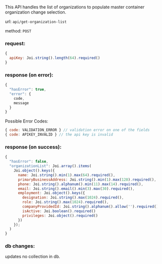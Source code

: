 This API handles the list of organizations to populate master container organization change selection.

url: `api/get-organization-list`

method: `POST`

### request: 
```js
{
  apiKey: Joi.string().length(64).required()
}
```

### response (on error):
```js
{
  "hasError": true,
  "error": {
    code,
    message
  }
}
```

Possible Error Codes:
```js
{ code: VALIDATION_ERROR } // validation error on one of the fields
{ code: APIKEY_INVALID } // the api key is invalid
```

### response (on success):
```js
{
  "hasError": false,
  "organizationList": Joi.array().items(
    Joi.object().keys({
      name: Joi.string().min(1).max(64).required(),
      primaryBusinessAddress: Joi.string().min(1).max(128).required(),
      phone: Joi.string().alphanum().min(11).max(14).required(),
      email: Joi.string().email().min(3).max(30).required(),
      employment: Joi.object().keys({ 
        designation: Joi.string().max(1024).required(), 
        role: Joi.string().max(1024).required(), 
        companyProvidedId: Joi.string().alphanum().allow('').required(), 
        isActive: Joi.boolean().required()
        privileges: Joi.object().required()
      })
    });
  )
}
```

### db changes:
updates no collection in db.